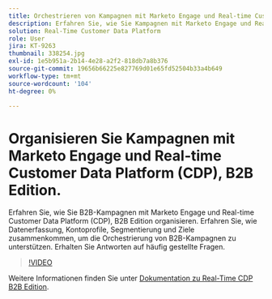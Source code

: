 ```yaml
---
title: Orchestrieren von Kampagnen mit Marketo Engage und Real-time Customer Data Platform, B2B Edition
description: Erfahren Sie, wie Sie Kampagnen mit Marketo Engage und Real-time Customer Data Platform (CDP), B2B Edition koordinieren.
solution: Real-Time Customer Data Platform
role: User
jira: KT-9263
thumbnail: 338254.jpg
exl-id: 1e5b951a-2b14-4e28-a2f2-818db7a8b376
source-git-commit: 19656b66225e827769d01e65fd52504b33a4b649
workflow-type: tm+mt
source-wordcount: '104'
ht-degree: 0%

---
```


# Organisieren Sie Kampagnen mit Marketo Engage und Real-time Customer Data Platform (CDP), B2B Edition.

Erfahren Sie, wie Sie B2B-Kampagnen mit Marketo Engage und Real-time Customer Data Platform (CDP), B2B Edition organisieren. Erfahren Sie, wie Datenerfassung, Kontoprofile, Segmentierung und Ziele zusammenkommen, um die Orchestrierung von B2B-Kampagnen zu unterstützen. Erhalten Sie Antworten auf häufig gestellte Fragen.

>[!VIDEO](https://video.tv.adobe.com/v/338254?quality=12&learn=on)

Weitere Informationen finden Sie unter [Dokumentation zu Real-Time CDP B2B Edition](https://experienceleague.adobe.com/docs/experience-platform/rtcdp/b2b-overview.html).
